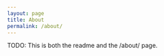 ```yaml
---
layout: page
title: About
permalink: /about/
---
```


TODO: This is both the readme and the /about/ page.